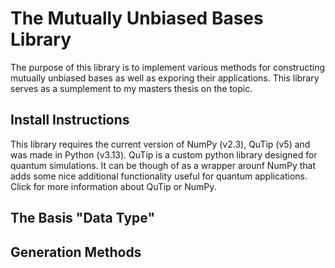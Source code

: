 # The Mutually Unbiased Bases Library
The purpose of this library is to implement various methods for constructing mutually unbiased bases as well as exporing their applications. This library serves as a sumplement to my masters thesis on the topic.

## Install Instructions
This library requires the current version of NumPy (v2.3), QuTip (v5) and was made in Python (v3.13). QuTip is a custom python library designed for quantum simulations. It can be though of as a wrapper arounf NumPy that adds some nice additional functionality useful for quantum applications. Click for more information about QuTip or NumPy.

## The Basis "Data Type"

## Generation Methods

